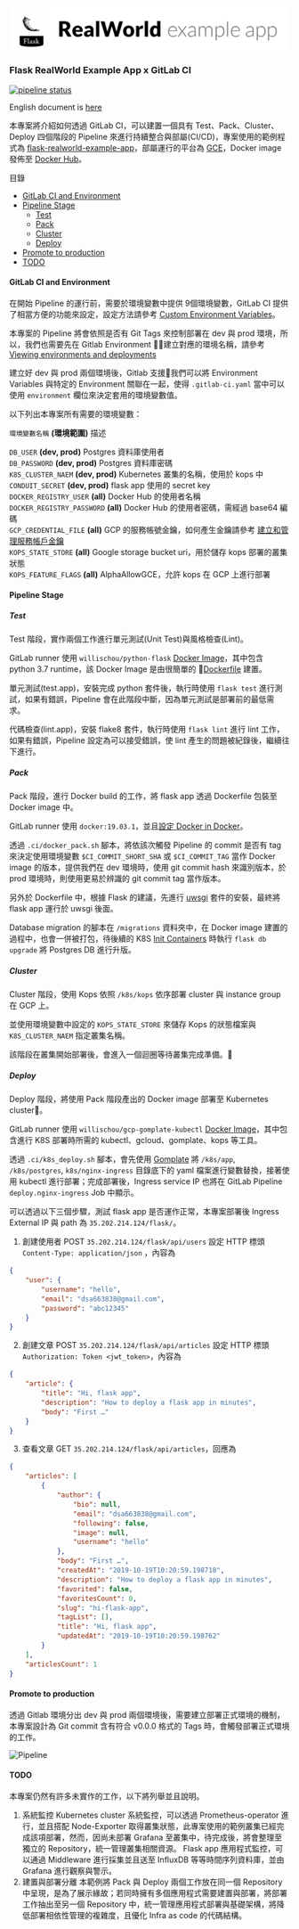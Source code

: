 ![Flask example icon](/image.png)

### Flask RealWorld Example App x GitLab CI

[![pipeline status](https://gitlab.com/Willis0826/flask-realworld-example-app-ci-cd/badges/master/pipeline.svg)](https://gitlab.com/Willis0826/flask-realworld-example-app-ci-cd/commits/master)

English document is [here](./README-en.md)

本專案將介紹如何透過 GitLab CI，可以建置一個具有 Test、Pack、Cluster、Deploy 四個階段的 Pipeline 來進行持續整合與部屬(CI/CD)，專案使用的範例程式為 [flask-realworld-example-app](https://github.com/gothinkster/flask-realworld-example-app)，部屬運行的平台為 [GCE](https://cloud.google.com/compute/)，Docker image 發佈至 [Docker Hub](https://cloud.docker.com/repository/docker/willischou/flask-realworld-example-app/general)。

目錄

  - [GitLab CI and Environment](#gitlab-ci-and-environment)
  - [Pipeline Stage](#pipeline-stage)
    - [Test](#test)
    - [Pack](#pack)
    - [Cluster](#cluster)
    - [Deploy](#deploy)
  - [Promote to production](#promote-to-production)
  - [TODO](#todo)

#### GitLab CI and Environment

在開始 Pipeline 的運行前，需要於環境變數中提供 9個環境變數，GitLab CI 提供了相當方便的功能來設定，設定方法請參考 [Custom Environment Variables](https://docs.gitlab.com/ee/ci/variables/#custom-environment-variables)。

本專案的 Pipeline 將會依照是否有 Git Tags 來控制部署在 dev 與 prod 環境，所以，我們也需要先在 Gitlab Environment 建立對應的環境名稱，請參考 [Viewing environments and deployments](https://docs.gitlab.com/ee/ci/environments.html#working-with-environments)

建立好 dev 與 prod 兩個環境後，Gitlab 支援我們可以將 Environment Variables 與特定的 Environment 關聯在一起，使得 `.gitlab-ci.yaml` 當中可以使用 `environment` 欄位來決定套用的環境變數值。

以下列出本專案所有需要的環境變數：  

`環境變數名稱` **(環境範圍)** 描述

`DB_USER` **(dev, prod)** Postgres 資料庫使用者  
`DB_PASSWORD` **(dev, prod)** Postgres 資料庫密碼  
`K8S_CLUSTER_NAEM` **(dev, prod)** Kubernetes 叢集的名稱，使用於 kops 中  
`CONDUIT_SECRET` **(dev, prod)** flask app 使用的 secret key  
`DOCKER_REGISTRY_USER` **(all)** Docker Hub 的使用者名稱  
`DOCKER_REGISTRY_PASSWORD` **(all)** Docker Hub 的使用者密碼，需經過 base64 編碼  
`GCP_CREDENTIAL_FILE` **(all)** GCP 的服務帳號金鑰，如何產生金鑰請參考 [建立和管理服務帳戶金鑰](https://cloud.google.com/iam/docs/creating-managing-service-account-keys?hl=zh-tw)  
`KOPS_STATE_STORE` **(all)** Google storage bucket uri，用於儲存 kops 部署的叢集狀態  
`KOPS_FEATURE_FLAGS` **(all)** AlphaAllowGCE，允許 kops 在 GCP 上進行部署  

#### Pipeline Stage

##### Test

Test 階段，實作兩個工作進行單元測試(Unit Test)與風格檢查(Lint)。

GitLab runner 使用 `willischou/python-flask` [Docker Image](https://cloud.docker.com/repository/docker/willischou/python-flask)，其中包含 python 3.7 runtime，該 Docker Image 是由很簡單的 [Dockerfile](https://github.com/Willis0826/docker-base/blob/master/python-flask/Dockerfile) 建置。

單元測試(test.app)，安裝完成 python 套件後，執行時使用 `flask test` 進行測試，如果有錯誤，Pipeline 會在此階段中斷，因為單元測試是部署前的最低需求。

代碼檢查(lint.app)，安裝 flake8 套件，執行時使用 `flask lint` 進行 lint 工作，如果有錯誤，Pipeline 設定為可以接受錯誤，使 lint 產生的問題被紀錄後，繼續往下進行。

##### Pack

Pack 階段，進行 Docker build 的工作，將 flask app 透過 Dockerfile 包裝至 Docker image 中。

GitLab runner 使用 `docker:19.03.1`，並且[設定 Docker in Docker](https://docs.gitlab.com/ee/ci/docker/using_docker_build.html#use-docker-in-docker-workflow-with-docker-executor)。

透過 `.ci/docker_pack.sh` 腳本，將依該次觸發 Pipeline 的 commit 是否有 tag 來決定使用環境變數 `$CI_COMMIT_SHORT_SHA` 或 `$CI_COMMIT_TAG` 當作 Docker image 的版本，提供我們在 dev 環境時，使用 git commit hash 來識別版本，於 prod 環境時，則使用更易於辨識的 git commit tag 當作版本。

另外於 Dockerfile 中，根據 Flask 的建議，先進行 [uwsgi](https://flask.palletsprojects.com/en/1.1.x/deploying/wsgi-standalone/#uwsgi) 套件的安裝，最終將 flask app 運行於 uwsgi 後面。

Database migration 的腳本在 `/migrations` 資料夾中，在 Docker image 建置的過程中，也會一併被打包，待後續的 K8S [Init Containers](https://kubernetes.io/docs/concepts/workloads/pods/init-containers/) 時執行 `flask db upgrade` 將 Postgres DB 進行升版。

##### Cluster

Cluster 階段，使用 Kops 依照 `/k8s/kops` 依序部署 cluster 與 instance group 在 GCP 上。

並使用環境變數中設定的 `KOPS_STATE_STORE` 來儲存 Kops 的狀態檔案與 `K8S_CLUSTER_NAEM` 指定叢集名稱。

該階段在叢集開始部署後，會進入一個迴圈等待叢集完成準備。

##### Deploy

Deploy 階段，將使用 Pack 階段產出的 Docker image 部署至 Kubernetes cluster。

GitLab runner 使用 `willischou/gcp-gomplate-kubectl` [Docker Image](https://cloud.docker.com/repository/dockerk/willischou/gcp-gomplate-kubectl)，其中包含進行 K8S 部署時所需的 kubectl、gcloud、gomplate、kops 等工具。

透過 `.ci/k8s_deploy.sh` 腳本，會先使用 [Gomplate](https://github.com/hairyhenderson/gomplate) 將 `/k8s/app`, `/k8s/postgres`, `k8s/nginx-ingress` 目錄底下的 yaml 檔案進行變數替換，接著使用 kubectl 進行部署；完成部署後，Ingress service IP 也將在 GitLab Pipeline `deploy.nginx-ingress` Job 中顯示。

可以透過以下三個步驟，測試 flask app 是否運作正常，本專案部署後 Ingress External IP 與 path 為 `35.202.214.124/flask/`。

1. 創建使用者 POST `35.202.214.124/flask/api/users` 設定 HTTP 標頭  `Content-Type: application/json` ，內容為

```json
{
    "user": {
        "username": "hello",
        "email": "dsa663838@gmail.com",
        "password": "abc12345"
    }
}
```

2. 創建文章 POST `35.202.214.124/flask/api/articles` 設定 HTTP 標頭 `Authorization: Token <jwt_token>`，內容為

```json
{
    "article": {
        "title": "Hi, flask app",
        "description": "How to deploy a flask app in minutes",
        "body": "First …"
    }
}
```

3. 查看文章 GET `35.202.214.124/flask/api/articles`，回應為

```json
{
    "articles": [
        {
            "author": {
                "bio": null,
                "email": "dsa663838@gmail.com",
                "following": false,
                "image": null,
                "username": "hello"
            },
            "body": "First …",
            "createdAt": "2019-10-19T10:20:59.198718",
            "description": "How to deploy a flask app in minutes",
            "favorited": false,
            "favoritesCount": 0,
            "slug": "hi-flask-app",
            "tagList": [],
            "title": "Hi, flask app",
            "updatedAt": "2019-10-19T10:20:59.198762"
        }
    ],
    "articlesCount": 1
}
```

#### Promote to production

透過 Gitlab 環境分出 dev 與 prod 兩個環境後，需要建立部署正式環境的機制，本專案設計為 Git commit 含有符合 v0.0.0 格式的 Tags 時，會觸發部署正式環境的工作。

![Pipeline](https://res.cloudinary.com/dqlglve8h/image/upload/v1575198777/repo-pipeline-prod_y9afuy.png)

#### TODO

本專案仍然有許多未實作的工作，以下將列舉並且說明。

1. 系統監控
Kubernetes cluster 系統監控，可以透過 Prometheus-operator 進行，並且搭配 Node-Exporter 取得叢集狀態，此專案使用的範例叢集已經完成該項部署，然而，因尚未部署 Grafana 至叢集中，待完成後，將會整理至獨立的 Repository，統一管理叢集相關資源。
Flask app 應用程式監控，可以通過 Middleware 進行採集並且送至 InfluxDB 等等時間序列資料庫，並由 Grafana 進行觀察與警示。
2. 建置與部署分離
本範例將 Pack 與 Deploy 兩個工作放在同一個 Repository 中呈現，是為了展示緣故；若同時擁有多個應用程式需要建置與部署，將部署工作抽出至另一個 Repository 中，統一管理應用程式部署與基礎架構，將降低部署相依性管理的複雜度，且優化 Infra as code 的代碼結構。
